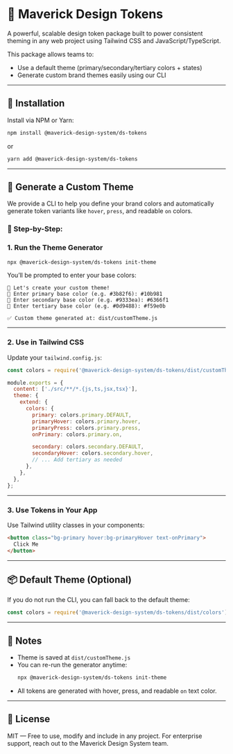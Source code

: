 # 🎨 Maverick Design Tokens

A powerful, scalable design token package built to power consistent theming in any web project using Tailwind CSS and JavaScript/TypeScript.

This package allows teams to:
- Use a default theme (primary/secondary/tertiary colors + states)
- Generate custom brand themes easily using our CLI

---

## 🚀 Installation

Install via NPM or Yarn:

```bash
npm install @maverick-design-system/ds-tokens
```

or

```bash
yarn add @maverick-design-system/ds-tokens
```

---

## 🧩 Generate a Custom Theme

We provide a CLI to help you define your brand colors and automatically generate token variants like `hover`, `press`, and readable `on` colors.

### 🔧 Step-by-Step:

### 1. **Run the Theme Generator**

```bash
npx @maverick-design-system/ds-tokens init-theme
```

You’ll be prompted to enter your base colors:

```
🧩 Let's create your custom theme!
🎨 Enter primary base color (e.g. #3b82f6): #10b981
🎨 Enter secondary base color (e.g. #9333ea): #6366f1
🎨 Enter tertiary base color (e.g. #0d9488): #f59e0b

✅ Custom theme generated at: dist/customTheme.js
```

---

### 2. **Use in Tailwind CSS**

Update your `tailwind.config.js`:

```js
const colors = require('@maverick-design-system/ds-tokens/dist/customTheme');

module.exports = {
  content: ['./src/**/*.{js,ts,jsx,tsx}'],
  theme: {
    extend: {
      colors: {
        primary: colors.primary.DEFAULT,
        primaryHover: colors.primary.hover,
        primaryPress: colors.primary.press,
        onPrimary: colors.primary.on,

        secondary: colors.secondary.DEFAULT,
        secondaryHover: colors.secondary.hover,
        // ... Add tertiary as needed
      },
    },
  },
};
```

---

### 3. **Use Tokens in Your App**

Use Tailwind utility classes in your components:

```html
<button class="bg-primary hover:bg-primaryHover text-onPrimary">
  Click Me
</button>
```

---

## 📦 Default Theme (Optional)

If you do not run the CLI, you can fall back to the default theme:

```js
const colors = require('@maverick-design-system/ds-tokens/dist/colors');
```

---

## 🧠 Notes

- Theme is saved at `dist/customTheme.js`
- You can re-run the generator anytime:
  ```bash
  npx @maverick-design-system/ds-tokens init-theme
  ```
- All tokens are generated with hover, press, and readable `on` text color.

---

## 🙌 License

MIT — Free to use, modify and include in any project. For enterprise support, reach out to the Maverick Design System team.

